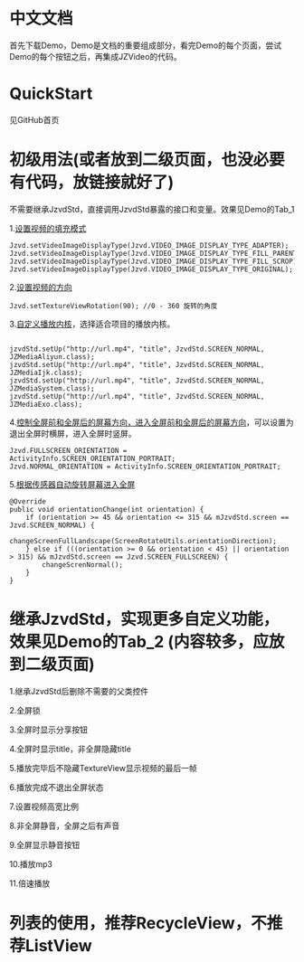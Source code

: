 # 中文文档

首先下载Demo，Demo是文档的重要组成部分，看完Demo的每个页面，尝试Demo的每个按钮之后，再集成JZVideo的代码。

# QuickStart

见GitHub首页

# 初级用法(或者放到二级页面，也没必要有代码，放链接就好了)

不需要继承JzvdStd，直接调用JzvdStd暴露的接口和变量。效果见Demo的Tab_1

1.[设置视频的填充模式](https://github.com/Jzvd/JZVideo/blob/develop/demo/src/main/java/cn/jzvd/demo/Tab_1_Basic/RotationVideoSizeActivity.java)

```
Jzvd.setVideoImageDisplayType(Jzvd.VIDEO_IMAGE_DISPLAY_TYPE_ADAPTER);
Jzvd.setVideoImageDisplayType(Jzvd.VIDEO_IMAGE_DISPLAY_TYPE_FILL_PARENT);
Jzvd.setVideoImageDisplayType(Jzvd.VIDEO_IMAGE_DISPLAY_TYPE_FILL_SCROP);
Jzvd.setVideoImageDisplayType(Jzvd.VIDEO_IMAGE_DISPLAY_TYPE_ORIGINAL);
```

2.[设置视频的方向](https://github.com/Jzvd/JZVideo/blob/develop/demo/src/main/java/cn/jzvd/demo/Tab_1_Basic/RotationVideoSizeActivity.java)

```
Jzvd.setTextureViewRotation(90); //0 - 360 旋转的角度
```

3.[自定义播放内核](https://github.com/Jzvd/JZVideo/blob/develop/demo/src/main/java/cn/jzvd/demo/Tab_1_Basic/CustomMediaActivity.java)，选择适合项目的播放内核。
```

jzvdStd.setUp("http://url.mp4", "title", JzvdStd.SCREEN_NORMAL, JZMediaAliyun.class);
jzvdStd.setUp("http://url.mp4", "title", JzvdStd.SCREEN_NORMAL, JZMediaIjk.class);
jzvdStd.setUp("http://url.mp4", "title", JzvdStd.SCREEN_NORMAL, JZMediaSystem.class);
jzvdStd.setUp("http://url.mp4", "title", JzvdStd.SCREEN_NORMAL, JZMediaExo.class);
```

4.[控制全屏前和全屏后的屏幕方向，进入全屏前和全屏后的屏幕方向](https://github.com/Jzvd/JZVideo/blob/develop/demo/src/main/java/cn/jzvd/demo/Tab_1_Basic/OrientationActivity.java#L41)，可以设置为退出全屏时横屏，进入全屏时竖屏。

```
Jzvd.FULLSCREEN_ORIENTATION = ActivityInfo.SCREEN_ORIENTATION_PORTRAIT;
Jzvd.NORMAL_ORIENTATION = ActivityInfo.SCREEN_ORIENTATION_PORTRAIT;
```

5.[根据传感器自动旋转屏幕进入全屏](https://github.com/Jzvd/JZVideo/blob/develop/demo/src/main/java/cn/jzvd/demo/Tab_1_Basic/ScreenRotateActivity.java)

```
@Override
public void orientationChange(int orientation) {
    if (orientation >= 45 && orientation <= 315 && mJzvdStd.screen == Jzvd.SCREEN_NORMAL) {
        changeScreenFullLandscape(ScreenRotateUtils.orientationDirection);
    } else if (((orientation >= 0 && orientation < 45) || orientation > 315) && mJzvdStd.screen == Jzvd.SCREEN_FULLSCREEN) {
        changeScrenNormal();
    }
}
```

# 继承JzvdStd，实现更多自定义功能，效果见Demo的Tab_2 (内容较多，应放到二级页面)

1.继承JzvdStd后删除不需要的父类控件

2.全屏锁

3.全屏时显示分享按钮

4.全屏时显示title，非全屏隐藏title

5.播放完毕后不隐藏TextureView显示视频的最后一帧

6.播放完成不退出全屏状态

7.设置视频高宽比例

8.非全屏静音，全屏之后有声音

9.全屏显示静音按钮

10.播放mp3

11.倍速播放

# 列表的使用，推荐RecycleView，不推荐ListView




